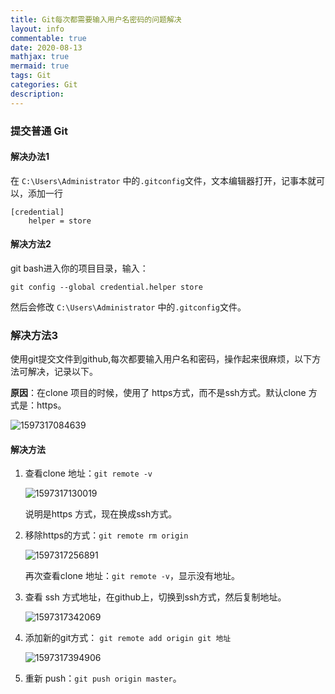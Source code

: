 ```yaml
---
title: Git每次都需要输入用户名密码的问题解决
layout: info
commentable: true
date: 2020-08-13
mathjax: true
mermaid: true
tags: Git
categories: Git
description: 
---
```


### 提交普通 Git

#### 解决办法1

在 `C:\Users\Administrator` 中的`.gitconfig`文件，文本编辑器打开，记事本就可以，添加一行

```
[credential]
	helper = store
```

#### 解决方法2

git bash进入你的项目目录，输入：

```
git config --global credential.helper store
```

然后会修改 `C:\Users\Administrator` 中的`.gitconfig`文件。

### 解决方法3

使用git提交文件到github,每次都要输入用户名和密码，操作起来很麻烦，以下方法可解决，记录以下。

**原因**：在clone 项目的时候，使用了 https方式，而不是ssh方式。默认clone 方式是：https。

![1597317084639](/images/2020/08/1597317084639.png)

#### 解决方法

1. 查看clone 地址：`git remote -v`

   ![1597317130019](/images/2020/08/1597317130019.png)

   说明是https 方式，现在换成ssh方式。

2. 移除https的方式：`git remote rm origin`

   ![1597317256891](/images/2020/08/1597317256891.png)

   再次查看clone 地址：`git remote -v`，显示没有地址。

3. 查看 ssh 方式地址，在github上，切换到ssh方式，然后复制地址。

   ![1597317342069](/images/2020/08/1597317342069.png)

4. 添加新的git方式： `git remote add origin git 地址`

   ![1597317394906](/images/2020/08/1597317394906.png)

5. 重新 push：`git push origin master`。

